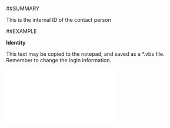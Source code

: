 

##SUMMARY

This is the internal ID of the contact person


##EXAMPLE

**Identity**

This text may be copied to the notepad, and saved as a *.vbs file. Remember to change the login information.

![](../../Examples/vbs/SOPerson.Identity.vbs.txt)





